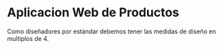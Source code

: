 # Aplicacion Web de Productos

Como diseñadores por estándar debemos tener las medidas de diseño en multiplos de 4.